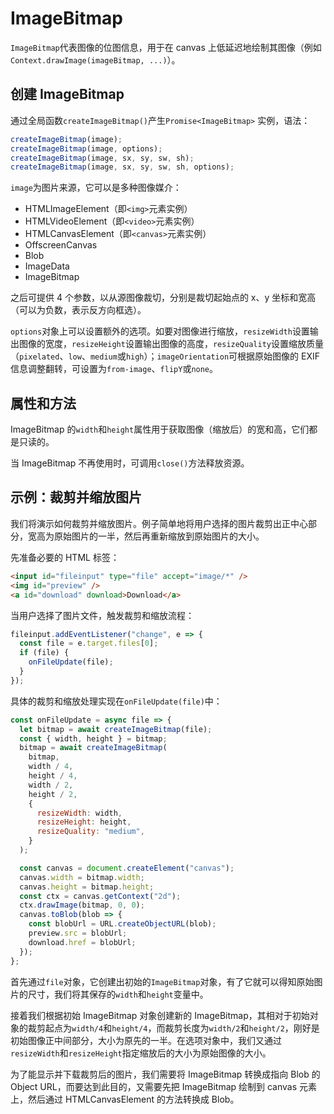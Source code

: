 # ImageBitmap

`ImageBitmap`代表图像的位图信息，用于在 canvas 上低延迟地绘制其图像（例如`Context.drawImage(imageBitmap, ...)`）。

## 创建 ImageBitmap

通过全局函数`createImageBitmap()`产生`Promise<ImageBitmap>` 实例，语法：

```javascript
createImageBitmap(image);
createImageBitmap(image, options);
createImageBitmap(image, sx, sy, sw, sh);
createImageBitmap(image, sx, sy, sw, sh, options);
```

`image`为图片来源，它可以是多种图像媒介：

- HTMLImageElement（即`<img>`元素实例）
- HTMLVideoElement（即`<video>`元素实例）
- HTMLCanvasElement（即`<canvas>`元素实例）
- OffscreenCanvas
- Blob
- ImageData
- ImageBitmap

之后可提供 4 个参数，以从源图像裁切，分别是裁切起始点的 x、y 坐标和宽高（可以为负数，表示反方向框选）。

`options`对象上可以设置额外的选项。如要对图像进行缩放，`resizeWidth`设置输出图像的宽度，`resizeHeight`设置输出图像的高度，`resizeQuality`设置缩放质量（`pixelated`、`low`、`medium`或`high`）；`imageOrientation`可根据原始图像的 EXIF 信息调整翻转，可设置为`from-image`、`flipY`或`none`。

## 属性和方法

ImageBitmap 的`width`和`height`属性用于获取图像（缩放后）的宽和高，它们都是只读的。

当 ImageBitmap 不再使用时，可调用`close()`方法释放资源。

## 示例：裁剪并缩放图片

我们将演示如何裁剪并缩放图片。例子简单地将用户选择的图片裁剪出正中心部分，宽高为原始图片的一半，然后再重新缩放到原始图片的大小。

先准备必要的 HTML 标签：

```html
<input id="fileinput" type="file" accept="image/*" />
<img id="preview" />
<a id="download" download>Download</a>
```

当用户选择了图片文件，触发裁剪和缩放流程：

```javascript
fileinput.addEventListener("change", e => {
  const file = e.target.files[0];
  if (file) {
    onFileUpdate(file);
  }
});
```

具体的裁剪和缩放处理实现在`onFileUpdate(file)`中：

```javascript
const onFileUpdate = async file => {
  let bitmap = await createImageBitmap(file);
  const { width, height } = bitmap;
  bitmap = await createImageBitmap(
    bitmap,
    width / 4,
    height / 4,
    width / 2,
    height / 2,
    {
      resizeWidth: width,
      resizeHeight: height,
      resizeQuality: "medium",
    }
  );

  const canvas = document.createElement("canvas");
  canvas.width = bitmap.width;
  canvas.height = bitmap.height;
  const ctx = canvas.getContext("2d");
  ctx.drawImage(bitmap, 0, 0);
  canvas.toBlob(blob => {
    const blobUrl = URL.createObjectURL(blob);
    preview.src = blobUrl;
    download.href = blobUrl;
  });
};
```

首先通过`file`对象，它创建出初始的`ImageBitmap`对象，有了它就可以得知原始图片的尺寸，我们将其保存的`width`和`height`变量中。

接着我们根据初始 ImageBitmap 对象创建新的 ImageBitmap，其相对于初始对象的裁剪起点为`width/4`和`height/4`，而裁剪长度为`width/2`和`height/2`，刚好是初始图像正中间部分，大小为原先的一半。在选项对象中，我们又通过`resizeWidth`和`resizeHeight`指定缩放后的大小为原始图像的大小。

为了能显示并下载裁剪后的图片，我们需要将 ImageBitmap 转换成指向 Blob 的 Object URL，而要达到此目的，又需要先把 ImageBitmap 绘制到 canvas 元素上，然后通过 HTMLCanvasElement 的方法转换成 Blob。
